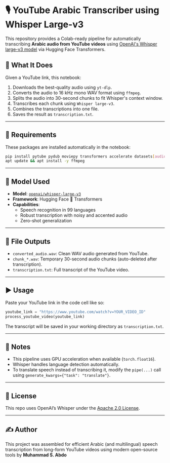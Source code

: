
# 🎙️ YouTube Arabic Transcriber using Whisper Large-v3

This repository provides a Colab-ready pipeline for automatically transcribing **Arabic audio from YouTube videos** using [OpenAI's Whisper large-v3 model](https://huggingface.co/openai/whisper-large-v3) via Hugging Face Transformers.

## 🧠 What It Does

Given a YouTube link, this notebook:
1. Downloads the best-quality audio using `yt-dlp`.
2. Converts the audio to 16 kHz mono WAV format using `ffmpeg`.
3. Splits the audio into 30-second chunks to fit Whisper's context window.
4. Transcribes each chunk using `Whisper large-v3`.
5. Combines the transcriptions into one file.
6. Saves the result as `transcription.txt`.

---

## 🔧 Requirements

These packages are installed automatically in the notebook:

```bash
pip install pytube pydub moviepy transformers accelerate datasets[audio] torchaudio yt-dlp
apt update && apt install -y ffmpeg
```

---

## 🚀 Model Used

- **Model**: [`openai/whisper-large-v3`](https://huggingface.co/openai/whisper-large-v3)
- **Framework**: Hugging Face 🤗 Transformers
- **Capabilities**:
  - Speech recognition in 99 languages
  - Robust transcription with noisy and accented audio
  - Zero-shot generalization

---

## 📂 File Outputs

- `converted_audio.wav`: Clean WAV audio generated from YouTube.
- `chunk_*.wav`: Temporary 30-second audio chunks (auto-deleted after transcription).
- `transcription.txt`: Full transcript of the YouTube video.

---

## ▶️ Usage

Paste your YouTube link in the code cell like so:

```python
youtube_link = "https://www.youtube.com/watch?v=YOUR_VIDEO_ID"
process_youtube_video(youtube_link)
```

The transcript will be saved in your working directory as `transcription.txt`.

---

## 📌 Notes

- This pipeline uses GPU acceleration when available (`torch.float16`).
- Whisper handles language detection automatically.
- To translate speech instead of transcribing it, modify the `pipe(...)` call using `generate_kwargs={"task": "translate"}`.

---

## 📜 License

This repo uses OpenAI’s Whisper under the [Apache 2.0 License](https://www.apache.org/licenses/LICENSE-2.0).

---

## ✍️ Author

This project was assembled for efficient Arabic (and multilingual) speech transcription from long-form YouTube videos using modern open-source tools by **Muhammad S. Abdo**
